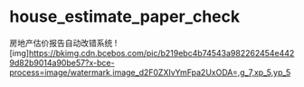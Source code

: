 # house_estimate_paper_check
房地产估价报告自动改错系统
![img]https://bkimg.cdn.bcebos.com/pic/b219ebc4b74543a982262454e4429d82b9014a90be57?x-bce-process=image/watermark,image_d2F0ZXIvYmFpa2UxODA=,g_7,xp_5,yp_5
